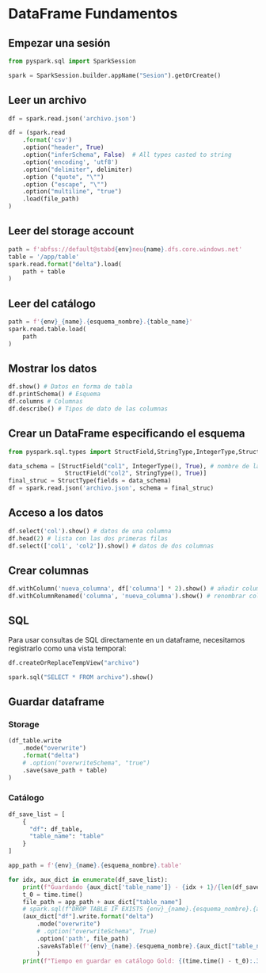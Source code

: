 # DataFrame Fundamentos

## Empezar una sesión

```py
from pyspark.sql import SparkSession

spark = SparkSession.builder.appName("Sesion").getOrCreate()
```

## Leer un archivo

```py
df = spark.read.json('archivo.json')
```

```py
df = (spark.read
    .format('csv')
    .option("header", True)
    .option("inferSchema", False)  # All types casted to string
    .option('encoding', 'utf8')
    .option("delimiter", delimiter)
    .option ("quote", "\"")
    .option ("escape", "\"")
    .option("multiline", "true")
    .load(file_path)
)
```

## Leer del storage account

```py
path = f'abfss://default@stabd{env}neu{name}.dfs.core.windows.net'
table = '/app/table'
spark.read.format("delta").load(
    path + table
)
```

## Leer del catálogo

```py
path = f'{env}_{name}.{esquema_nombre}.{table_name}'
spark.read.table.load(
    path
)
```

## Mostrar los datos

```py
df.show() # Datos en forma de tabla
df.printSchema() # Esquema
df.columns # Columnas
df.describe() # Tipos de dato de las columnas
```

## Crear un DataFrame especificando el esquema

```py
from pyspark.sql.types import StructField,StringType,IntegerType,StructType

data_schema = [StructField("col1", IntegerType(), True), # nombre de la columna, tipo de dato y si puede se nulo
                StructField("col2", StringType(), True)]
final_struc = StructType(fields = data_schema)
df = spark.read.json('archivo.json', schema = final_struc)
```

## Acceso a los datos

```py
df.select('col').show() # datos de una columna
df.head(2) # lista con las dos primeras filas
df.select(['col1', 'col2']).show() # datos de dos columnas
```

## Crear columnas

```py
df.withColumn('nueva_columna', df['columna'] * 2).show() # añadir columna a partir de una operación con otra columna
df.withColumnRenamed('columna', 'nueva_columna').show() # renombrar columna
```

## SQL

Para usar consultas de SQL directamente en un dataframe, necesitamos registrarlo como una vista temporal:

```py
df.createOrReplaceTempView("archivo")
```

```py
spark.sql("SELECT * FROM archivo").show()
```


## Guardar dataframe

### Storage

```py
(df_table.write
    .mode("overwrite")
    .format("delta")
    # .option("overwriteSchema", "true")
    .save(save_path + table)
)
```

### Catálogo

```py
df_save_list = [
    {
      "df": df_table,
      "table_name": "table"
    }
]

app_path = f'{env}_{name}.{esquema_nombre}.table'

for idx, aux_dict in enumerate(df_save_list):
    print(f"Guardando {aux_dict['table_name']} - {idx + 1}/{len(df_save_list)}")
    t_0 = time.time()
    file_path = app_path + aux_dict["table_name"]
    # spark.sql(f"DROP TABLE IF EXISTS {env}_{name}.{esquema_nombre}.{aux_dict['table_name']}")
    (aux_dict["df"].write.format("delta")
        .mode("overwrite")
        # .option("overwriteSchema", True)
        .option('path', file_path)
        .saveAsTable(f'{env}_{name}.{esquema_nombre}.{aux_dict["table_name"]}')
        )
    print(f"Tiempo en guardar en catálogo Gold: {(time.time() - t_0):.3f} segundos")
```
